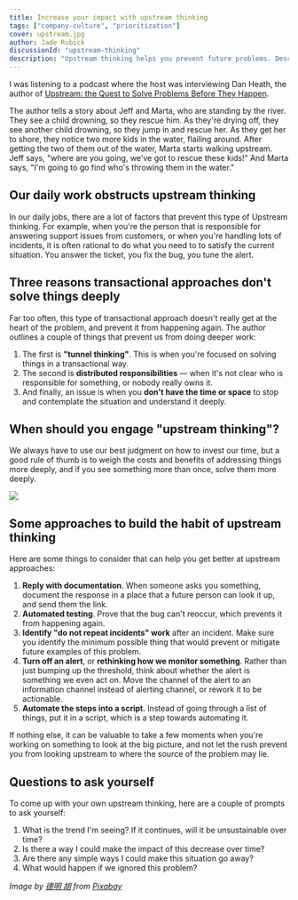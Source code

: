 ```yaml
---
title: Increase your impact with upstream thinking
tags: ["company-culture", "prioritization"]
cover: upstream.jpg
author: Jade Rubick
discussionId: "upstream-thinking"
description: "Upstream thinking helps you prevent future problems. Describes the patterns behind this style of thinking and how to identify what blocks it."
---
```


I was listening to a podcast where the host was interviewing Dan Heath, the author of [Upstream: the Quest to Solve Problems Before They Happen](https://heathbrothers.com/books/upstream/).

The author tells a story about Jeff and Marta, who are standing by the river. They see a child drowning, so they rescue him. As they're drying off, they see another child drowning, so they jump in and rescue her. As they get her to shore, they notice two more kids in the water, flailing around. After getting the two of them out of the water, Marta starts walking upstream. Jeff says, "where are you going, we've got to rescue these kids!" And Marta says, "I'm going to go find who's throwing them in the water."

<re-img src="upstream.jpg"></re-img>

## Our daily work obstructs upstream thinking

In our daily jobs, there are a lot of factors that prevent this type of Upstream thinking. For example, when you're the person that is responsible for answering support issues from customers, or when you're handling lots of incidents, it is often rational to do what you need to to satisfy the current situation. You answer the ticket, you fix the bug, you tune the alert. 

## Three reasons transactional approaches don't solve things deeply

Far too often, this type of transactional approach doesn't really get at the heart of the problem, and prevent it from happening again. The author outlines a couple of things that prevent us from doing deeper work:

1. The first is **"tunnel thinking"**. This is when you're focused on solving things in a transactional way. 
2. The second is **distributed responsibilities** — when it's not clear who is responsible for something, or nobody really owns it. 
3. And finally, an issue is when you **don't have the time or space** to stop and contemplate the situation and understand it deeply.

## When should you engage "upstream thinking"?

We always have to use our best judgment on how to invest our time, but a good rule of thumb is to weigh the costs and benefits of addressing things more deeply, and if you see something more than once, solve them more deeply. 

<img src="https://imgs.xkcd.com/comics/is_it_worth_the_time.png" />

## Some approaches to build the habit of upstream thinking

Here are some things to consider that can help you get better at upstream approaches:

1. **Reply with documentation**. When someone asks you something, document the response in a place that a future person can look it up, and send them the link.
2. **Automated testing**. Prove that the bug can't reoccur, which prevents it from happening again.
3. **Identify "do not repeat incidents" work** after an incident. Make sure you identify the minimum possible thing that would prevent or mitigate future examples of this problem.
4. **Turn off an alert**, or **rethinking how we monitor something**. Rather than just bumping up the threshold, think about whether the alert is something we even act on. Move the channel of the alert to an information channel instead of alerting channel, or rework it to be actionable.
5. **Automate the steps into a script**. Instead of going through a list of things, put it in a script, which is a step towards automating it.

If nothing else, it can be valuable to take a few moments when you're working on something to look at the big picture, and not let the rush prevent you from looking upstream to where the source of the problem may lie. 

## Questions to ask yourself

To come up with your own upstream thinking, here are a couple of prompts to ask yourself:

1. What is the trend I'm seeing? If it continues, will it be unsustainable over time?
2. Is there a way I could make the impact of this decrease over time? 
3. Are there any simple ways I could make this situation go away?
4. What would happen if we ignored this problem?

_Image by <a href="https://pixabay.com/users/太上老天狼666-15950197/">德明 胡</a> from <a href="https://pixabay.com/">Pixabay</a>_